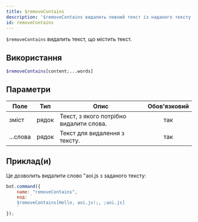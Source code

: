 ```yaml
---
title: $removeContains
description: '$removeContains видалить певний текст із наданого тексту.'
id: removeContains
---
```


`$removeContains` видалить текст, що містить текст.

## Використання

```php
$removeContains[content;...words]
```

## Параметри

| Поле     | Тип   | Опис                                    | Обов'язковий |
| -------- | ----- | --------------------------------------- |:------------:|
| зміст    | рядок | Текст, з якого потрібно видалити слова. |     так      |
| ...слова | рядок | Текст для видалення з тексту.           |     так      |

## Приклад(и)

Це дозволить видалити слово "aoi.js з заданого тексту:

```javascript
bot.command({
    name: "removeContains",
    код: `
    $removeContains[Hello, aoi.js!;, ;aoi.js]
    `
});
```
